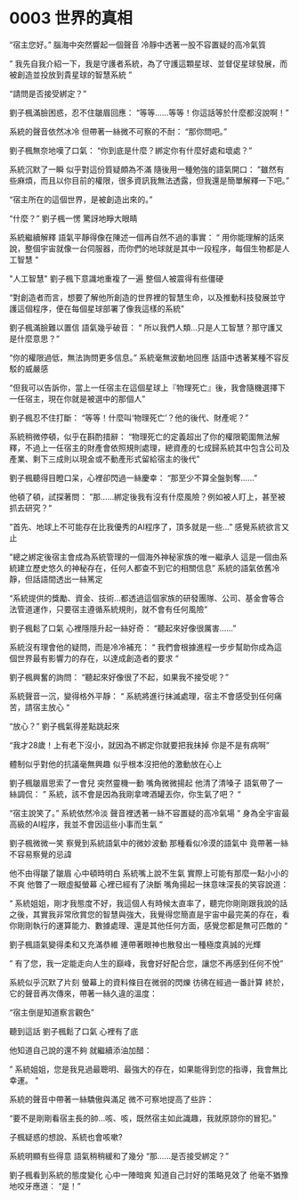 # 0003 世界的真相

“宿主您好。”
腦海中突然響起一個聲音
冷靜中透著一股不容置疑的高冷氣質

” 我先自我介紹一下，我是守護者系統，為了守護這顆星球、並督促星球發展，而被創造並投放到貴星球的智慧系統 ”

“請問是否接受綁定？”

劉子楓滿臉困惑，忍不住皺眉回應：
“等等……等等！你這話等於什麼都沒說啊！”

系統的聲音依然冰冷
但帶著一絲微不可察的不耐：
“那你問吧。”

劉子楓無奈地嘆了口氣：
“你到底是什麼？綁定你有什麼好處和壞處？”

系統沉默了一瞬
似乎對這份質疑頗為不滿
隨後用一種勉強的語氣開口：
”雖然有些麻煩，而且以你目前的權限，很多資訊我無法透露，但我還是簡單解釋一下吧。”

“宿主所在的這個世界，是被創造出來的。”

“什麼？”
劉子楓一愣
驚訝地睜大眼睛

系統繼續解釋
語氣平靜得像在陳述一個再自然不過的事實：
“ 用你能理解的話來說，整個宇宙就像一台伺服器，而你們的地球就是其中一段程序，每個生物都是人工智慧 “

"人工智慧"
劉子楓下意識地重複了一遍
整個人被震得有些僵硬

“對創造者而言，想要了解他所創造的世界裡的智慧生命，以及推動科技發展並守護這個程序，便在每個星球部署了像我這樣的系統”

劉子楓滿臉難以置信
語氣幾乎破音：
“ 所以我們人類…只是人工智慧？那守護又是什麼意思？”

“你的權限過低，無法詢問更多信息。”
系統毫無波動地回應
話語中透著某種不容反駁的威嚴感

“但我可以告訴你，當上一任宿主在這個星球上『物理死亡』後，我會隨機選擇下一任宿主，現在你就是被選中的那個人”

劉子楓忍不住打斷：
“等等！什麼叫‘物理死亡’？他的後代、財產呢？”

系統稍微停頓，似乎在斟酌措辭：
“物理死亡的定義超出了你的權限範圍無法解釋，不過上一任宿主的財產會依照規則處理，總資產的七成歸系統其中包含公司及產業、剩下三成則以現金或不動產形式留給宿主的後代”

劉子楓聽得目瞪口呆，心裡卻閃過一絲慶幸：
“那至少不算全盤剝奪……”

他頓了頓，試探著問：
”那……綁定後我有沒有什麼風險？例如被人盯上，甚至被抓去研究？“

”首先、地球上不可能存在比我優秀的AI程序了，頂多就是一些…”
感覺系統欲言又止

”總之綁定後宿主會成為系統管理的一個海外神秘家族的唯一繼承人
這是一個由系統建立歷史悠久的神秘存在，任何人都查不到它的相關信息”
系統的語氣依舊冷靜，但話語間透出一絲篤定

“系統提供的獎勵、資金、技術…都透過這個家族的研發團隊、公司、基金會等合法管道運作，只要宿主遵循系統規則，就不會有任何風險”

劉子楓鬆了口氣
心裡隱隱升起一絲好奇：
“聽起來好像很厲害……”

系統沒有理會他的疑問，而是冷冷補充：
“ 我們會根據進程一步步幫助你成為這個世界最有影響力的存在，以達成創造者的要求 “

劉子楓興奮的詢問：
“聽起來好像很了不起，如果我不接受呢？”

系統聲音一沉，變得格外平靜：
“ 系統將進行抹滅處理，宿主不會感受到任何痛苦，請宿主放心 “

“放心？”
劉子楓氣得差點跳起來

“我才28歲！上有老下沒小，就因為不綁定你就要把我抹掉
你是不是有病啊”

體制似乎對他的抗議毫無興趣
似乎根本沒把他的激動放在心上

劉子楓皺眉思索了一會兒
突然靈機一動
嘴角微微揚起
他清了清嗓子
語氣帶了一絲調侃：
” 系統，該不會是因為我剛拿啤酒罐丟你，你生氣了吧？ “

“宿主說笑了。”
系統依然冷淡
聲音裡透著一絲不容置疑的高冷氣場
“ 身為全宇宙最高級的AI程序，我並不會因這些小事而生氣 “

劉子楓微微一笑
察覺到系統語氣中的微妙波動
那種看似冷漠的語氣中
竟帶著一絲不容易察覺的忌諱

他不由得皺了皺眉
心中頓時明白
系統嘴上說不生氣
實際上可能有那麼一點小小的不爽
他瞥了一眼虛擬螢幕
心裡已經有了決斷
嘴角揚起一抹意味深長的笑容說道：

“ 系統姐姐，剛才我態度不好，我這個人有時候太直率了，聽完你剛剛跟我說的話之後，其實我非常欣賞您的智慧與強大，我覺得您簡直是宇宙中最完美的存在，看你剛剛執行的運算能力、數據處理、還是其他任何方面，感覺您都是無可匹敵的 “

劉子楓語氣變得柔和又充滿恭維
連帶著眼神也散發出一種極度真誠的光輝

” 有了您，我一定能走向人生的巔峰，我會好好配合您，讓您不再感到任何不悅”

系統似乎沉默了片刻
螢幕上的資料條目在微弱的閃爍
彷彿在經過一番計算
終於，它的聲音再次傳來，帶著一絲久違的溫度：

“宿主倒是知道察言觀色”

聽到這話
劉子楓鬆了口氣
心裡有了底

他知道自己說的還不夠
就繼續添油加醋：

” 系統姐姐，您是我見過最聰明、最強大的存在，如果能得到您的指導，我會無比幸運。 “

系統的聲音中帶著一絲驕傲與滿足
微不可察地提高了些許：

“要不是剛剛看宿主長的帥…咳、咳，既然宿主如此識趣，我就原諒你的冒犯。”

子楓疑惑的想說、系統也會咳嗽?

系統明顯有些得意
語氣稍稍緩和了幾分
“那……是否接受綁定？”

劉子楓看到系統的態度變化
心中一陣暗爽
知道自己討好的策略見效了
他毫不猶豫地咬牙應道：
“是！”